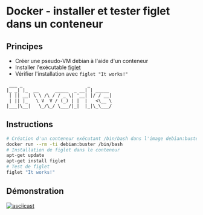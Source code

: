 # Docker - installer et tester figlet dans un conteneur

## Principes

* Créer une pseudo-VM debian à l'aide d'un conteneur
* Installer l'exécutable [figlet](http://www.figlet.org/)
* Vérifier l'installation avec `figlet "It works!"`

```
 ___ _                        _        
|_ _| |_  __      _____  _ __| | _____ 
 | || __| \ \ /\ / / _ \| '__| |/ / __|
 | || |_   \ V  V / (_) | |  |   <\__ \
|___|\__|   \_/\_/ \___/|_|  |_|\_\___/
```

## Instructions

```bash
# Création d'un conteneur exécutant /bin/bash dans l'image debian:buster
docker run --rm -ti debian:buster /bin/bash
# Installation de figlet dans le conteneur
apt-get update
apt-get install figlet
# Test de figlet
figlet "It works!"
```

## Démonstration

[![asciicast](https://asciinema.org/a/563580.svg)](https://asciinema.org/a/563580)
